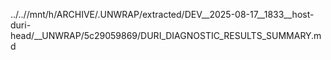 ../..//mnt/h/ARCHIVE/.UNWRAP/extracted/DEV__2025-08-17__1833__host-duri-head/__UNWRAP/5c29059869/DURI_DIAGNOSTIC_RESULTS_SUMMARY.md